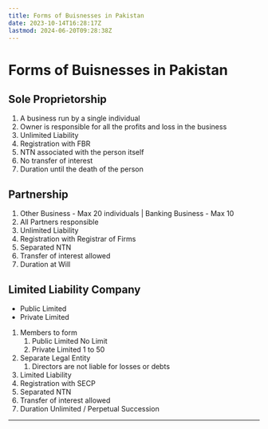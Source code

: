 ```yaml
---
title: Forms of Buisnesses in Pakistan
date: 2023-10-14T16:28:17Z
lastmod: 2024-06-20T09:28:38Z
---
```


# Forms of Buisnesses in Pakistan

## Sole Proprietorship

1. A business run by a single individual
2. Owner is responsible for all the profits and loss in the business
3. Unlimited Liability
4. Registration with FBR
5. NTN associated with the person itself
6. No transfer of interest
7. Duration until the death of the person

## Partnership

1. Other Business - Max 20 individuals | Banking Business - Max 10
2. All Partners responsible
3. Unlimited Liability
4. Registration with Registrar of Firms
5. Separated NTN
6. Transfer of interest allowed
7. Duration at Will

## Limited Liability Company

- Public Limited
- Private Limited

1. Members to form
   1. Public Limited No Limit
   2. Private Limited 1 to 50
2. Separate Legal Entity
   1. Directors are not liable for losses or debts
3. Limited Liability
4. Registration with SECP
5. Separated NTN
6. Transfer of interest allowed
7. Duration Unlimited / Perpetual Succession

---
